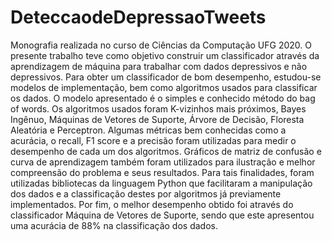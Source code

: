 # DeteccaodeDepressaoTweets
Monografia realizada no curso de Ciências da Computação UFG 2020. O presente trabalho teve como objetivo construir um classificador através da aprendizagem de máquina para trabalhar com dados depressivos e não depressivos. Para obter um classificador de bom desempenho, estudou-se modelos de implementação, bem como algoritmos usados para classificar os dados.  O modelo apresentado é o simples e conhecido método do bag of words. Os algoritmos usados foram K-vizinhos mais próximos, Bayes Ingênuo, Máquinas de Vetores de Suporte, Árvore de Decisão, Floresta Aleatória e Perceptron.  Algumas métricas bem conhecidas como a acurácia, o recall, F1 score e a precisão foram utilizadas para medir o desempenho de cada um dos algoritmos. Gráficos de matriz de confusão e curva de aprendizagem também foram utilizados para ilustração e melhor compreensão do problema e seus resultados.  Para tais finalidades, foram utilizadas bibliotecas da linguagem Python que facilitaram a manipulação dos dados e a classificação destes por algoritmos já previamente implementados.  Por fim, o melhor desempenho obtido foi através do classificador Máquina de Vetores de Suporte, sendo que este apresentou uma acurácia de 88% na classificação dos dados. 
